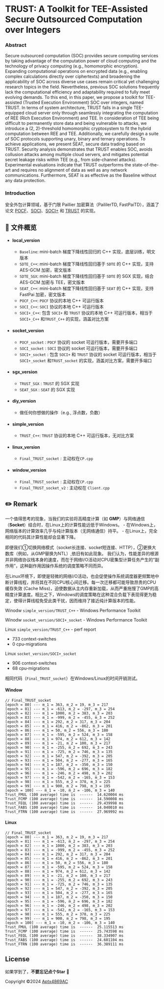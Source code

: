 # TRUST: A Toolkit for TEE-Assisted Secure Outsourced Computation over Integers

### Abstract
Secure outsourced computation (SOC) provides secure computing services by taking advantage of the computation power of cloud computing and the technology of privacy computing (e.g., homomorphic encryption). Expanding computational operations on encrypted data (e.g., enabling complex calculations directly over ciphertexts) and broadening the applicability of SOC across diverse use cases remain critical yet challenging research topics in the field. Nevertheless, previous SOC solutions frequently lack the computational efficiency and adaptability required to fully meet evolving demands. To this end, in this paper, we propose a toolkit for TEE-assisted (Trusted Execution Environment) SOC over integers, named TRUST. In terms of system architecture, TRUST falls in a single TEE-equipped cloud server only through seamlessly integrating the computation of REE (Rich Execution Environment) and TEE. In consideration of TEE being difficult to permanently store data and being vulnerable to attacks, we introduce a (2, 2)-threshold homomorphic cryptosystem to fit the hybrid computation between REE and TEE. Additionally, we carefully design a suite of SOC protocols supporting unary, binary and ternary operations. To achieve applications, we present SEAT, secure data trading based on TRUST. Security analysis demonstrates that TRUST enables SOC, avoids collusion attacks among multiple cloud servers, and mitigates potential secret leakage risks within TEE (e.g., from side-channel attacks). Experimental evaluations indicate that TRUST outperforms the state-of-the-art and requires no alignment of data as well as any network communications. Furthermore, SEAT is as effective as the Baseline without any data protection.

### Introduction

安全外包计算领域，基于门限 Paillier 加密算法（PaililerTD, FastPaiTD），涵盖了论文 [POCF](https://ieeexplore.ieee.org/abstract/document/7500106)、[SOCI](https://ieeexplore.ieee.org/abstract/document/9908577)、[SOCI+](https://ieeexplore.ieee.org/abstract/document/10531248) 和 [TRUST](https://arxiv.org/abs/2412.01073) 的实现。

## :memo: 文件概览

- #### **local_version**  
  
  - `Baseline`: mini-batch 梯度下降线性回归的 C++ 实现，底层训练，明文版本
  - `SDTE_C++`: mini-batch 梯度下降线性回归基于 `SDTE` 的 C++ 实现，支持 AES-GCM 加密，密文版本 
  - `SDTE_SGX`: mini-batch 梯度下降线性回归基于 `SDTE` 的 SGX 实现，结合 AES-GCM 加密与 TEE，密文版本
  - `SEAT_C++`: mini-batch 梯度下降线性回归基于 `SEAT` 的 C++ 实现，支持 FastPai 加密，密文版本
  - `POCF_C++`: `POCF` 协议的本地 C++ 可运行版本
  - `SOCI_C++`: `SOCI` 协议的本地 C++ 可运行版本
  - `SOCI+_C++`: 包含 `SOCI+` 和 `TRUST` 协议的本地 C++ 可运行版本，相当于  `SOCI+_C++` 和`TRUST_C++` 的实现，涵盖对比方案
  
- #### **socket_version**  
  
  - `POCF_socket` :  `POCF` 协议的 socket 可运行版本，需要开多端口
  - `SOCI_socket` :  `SOCI` 协议的 socket 可运行版本，需要开多端口
  - `SOCI+_socket` : 包含 `SOCI+` 和 `TRUST` 协议的 socket 可运行版本，相当于  `SOCI+_socket` 和`TRUST_socket` 的实现，涵盖对比方案，需要开多端口

- #### **sgx_version**

  - `TRUST_SGX` : `TRUST` 的 SGX 实现
  - `SEAT_SGX` : `SEAT` 的 SGX 实现

- #### **diy_version**

  - 做任何你想做的操作（e.g., 浮点数，负数）

- #### **simple_version**

  - `TRUST_C++`: `TRUST` 协议的本地 C++ 可运行版本，无对比方案

- #### **linux_version**

  - `Final_TRUST_socket` : 主动权在`CP.cpp`

- #### **window_version**

  - `Final_TRUST_socket` : 主动权在`CP.cpp`
  - `Final_TRUST_socket_v2` : 主动权在 `Client.cpp`

  
## :pencil2: Remark

一个值得思考的现象，当我们的实验将高精度计算（如 **GMP**）与网络通信（**Socket**）结合时，在Linux上的计算性能远低于Windows。
    - 在Windows上，网络版本的计算效率几乎与纯计算版本（无网络通信）持平。
    - 在Linux上，完全相同的代码其计算性能却会显著下降。

即便我们①切换网络模式（socket长连接、socket短连接、HTTP），②更换大数库（例如，从GMP替换为NTL）,依旧有如此现象。 
我们认为，性能差异的根源并非网络协议栈本身的速度，而在于网络I/O活动对CPU密集型计算任务产生的“副作用”，这种副作用因操作系统的调度策略不同而异。

在Linux环境下，即使是轻微的网络I/O活动，也会促使操作系统调度器更频繁地中断计算线程，并将其在不同CPU核心间迁移。每一次迁移都可能导致昂贵的CPU缓存失效 (Cache Miss)，迫使数据从主内存重新加载，从而严重拖慢了GMP的高精度计算速度。相比之下，Windows的调度策略在这种混合负载下表现得更为稳定，使得计算线程免受此类干扰，因而维持了接近纯计算版本的性能。

Winodw `simple_version/TRUST_C++` - Windows Performance Toolkit

Winodw `socket_version/SOCI+_socket` - Windows Performance Toolkit

Linux `simple_version/TRUST_C++` - perf report
  - 733 context-switches                                                                        
  - 0 cpu-migrations

Linux  `socket_version/SOCI+_socket`
  - 906 context-switches                                                                                                                 
  - 68 cpu-migrations


相同代码（`Final_TRUST_socket`）在Windows/Linux的时间开销测试。

#### Window

```shell
// Final_TRUST_socket
[epoch = 80] --- m_1 = 363, m_2 = 19, m_3 = 217
[epoch = 81] --- m_1 = -613, m_2 = -297, m_3 = 254
[epoch = 82] --- m_1 = 1000, m_2 = 383, m_3 = 203
[epoch = 83] --- m_1 = -999, m_2 = -455, m_3 = 252
[epoch = 84] --- m_1 = 292, m_2 = 317, m_3 = 204
[epoch = 85] --- m_1 = 416, m_2 = -862, m_3 = 201
[epoch = 86] --- m_1 = 50, m_2 = 556, m_3 = 180
[epoch = 87] --- m_1 = -595, m_2 = 524, m_3 = 158
[epoch = 88] --- m_1 = 974, m_2 = 612, m_3 = 142
[epoch = 89] --- m_1 = -21, m_2 = 100, m_3 = 217
[epoch = 90] --- m_1 = -255, m_2 = 692, m_3 = 243
[epoch = 91] --- m_1 = -725, m_2 = 746, m_3 = 135
[epoch = 92] --- m_1 = 547, m_2 = -392, m_3 = 205
[epoch = 93] --- m_1 = 504, m_2 = -277, m_3 = 165
[epoch = 94] --- m_1 = 187, m_2 = -350, m_3 = 150
[epoch = 95] --- m_1 = -596, m_2 = 696, m_3 = 182
[epoch = 96] --- m_1 = -246, m_2 = 498, m_3 = 202
[epoch = 97] --- m_1 = -542, m_2 = -165, m_3 = 153
[epoch = 98] --- m_1 = 555, m_2 = 378, m_3 = 225
[epoch = 99] --- m_1 = 900, m_2 = 798, m_3 = 195
[epoch = 100] --- m_1 = -10, m_2 = -106, m_3 = 140
Trust_FMUL (100 average) time is  ------  14.620004 ms
Trust_FCMP (100 average) time is  ------  14.590008 ms      
Trust_FEQL (100 average) time is  ------  29.439998 ms      
Trust_FABS (100 average) time is  ------  14.040010 ms      
Trust_FTRN (100 average) time is  ------  27.969992 ms
```

#### Linux

```shell
// Final_TRUST_socket
[epoch = 80] --- m_1 = 363, m_2 = 19, m_3 = 217
[epoch = 81] --- m_1 = -613, m_2 = -297, m_3 = 254
[epoch = 82] --- m_1 = 1000, m_2 = 383, m_3 = 203
[epoch = 83] --- m_1 = -999, m_2 = -455, m_3 = 252
[epoch = 84] --- m_1 = 292, m_2 = 317, m_3 = 204
[epoch = 85] --- m_1 = 416, m_2 = -862, m_3 = 201
[epoch = 86] --- m_1 = 50, m_2 = 556, m_3 = 180
[epoch = 87] --- m_1 = -595, m_2 = 524, m_3 = 158
[epoch = 88] --- m_1 = 974, m_2 = 612, m_3 = 142
[epoch = 89] --- m_1 = -21, m_2 = 100, m_3 = 217
[epoch = 90] --- m_1 = -255, m_2 = 692, m_3 = 243
[epoch = 91] --- m_1 = -725, m_2 = 746, m_3 = 135
[epoch = 92] --- m_1 = 547, m_2 = -392, m_3 = 205
[epoch = 93] --- m_1 = 504, m_2 = -277, m_3 = 165
[epoch = 94] --- m_1 = 187, m_2 = -350, m_3 = 150
[epoch = 95] --- m_1 = -596, m_2 = 696, m_3 = 182
[epoch = 96] --- m_1 = -246, m_2 = 498, m_3 = 202
[epoch = 97] --- m_1 = -542, m_2 = -165, m_3 = 153
[epoch = 98] --- m_1 = 555, m_2 = 378, m_3 = 225
[epoch = 99] --- m_1 = 900, m_2 = 798, m_3 = 195
[epoch = 100] --- m_1 = -10, m_2 = -106, m_3 = 140
Trust_FMUL (100 average) time is  ------  25.115513 ms
Trust_FCMP (100 average) time is  ------  25.743598 ms
Trust_FEQL (100 average) time is  ------  38.334907 ms
Trust_FABS (100 average) time is  ------  24.601104 ms
Trust_FTRN (100 average) time is  ------  36.389111 ms
```



## License

如果学到了，**不要忘记点个Star** :sparkling_heart:

Copyright :copyright:2024 [Aptx4869AC](https://github.com/Aptx4869AC)
